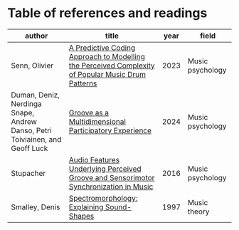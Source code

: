 # Table of references and readings

| author | title | year | field |
|--------|-------|------|-------|
|Senn, Olivier|[A Predictive Coding Approach to Modelling the Perceived Complexity of Popular Music Drum Patterns](senn-2023.md)|2023|Music psychology|
|Duman, Deniz, Nerdinga Snape, Andrew Danso, Petri Toiviainen, and Geoff Luck|[Groove as a Multidimensional Participatory Experience](duman-2024.md)|2024|Music psychology|
|Stupacher| [Audio Features Underlying Perceived Groove and Sensorimotor Synchronization in Music](stupacher-2016.md)|2016|Music psychology|
|Smalley, Denis|[Spectromorphology: Explaining Sound-Shapes](smalley-1997.md)|1997|Music theory|